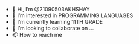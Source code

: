 - 👋 Hi, I’m @21090503AKHSHAY
- 👀 I’m interested in PROGRAMMING LANGUAGES
- 🌱 I’m currently learning 11TH GRADE
- 💞️ I’m looking to collaborate on ...
- 📫 How to reach me 

<!---
21090503AKHSHAY/21090503AKHSHAY is a ✨ special ✨ repository because its `README.md` (this file) appears on your GitHub profile.
You can click the Preview link to take a look at your changes.
--->
